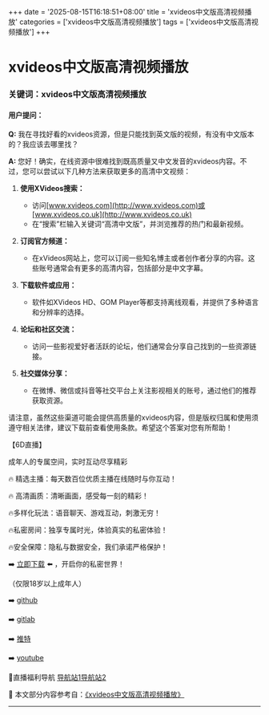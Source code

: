 +++
date = '2025-08-15T16:18:51+08:00'
title = 'xvideos中文版高清视频播放'
categories = ['xvideos中文版高清视频播放']
tags = ['xvideos中文版高清视频播放']
+++

# xvideos中文版高清视频播放

### 关键词：xvideos中文版高清视频播放

#### 用户提问：
**Q:** 我在寻找好看的xvideos资源，但是只能找到英文版的视频，有没有中文版本的？我应该去哪里找？

**A:** 您好！确实，在线资源中很难找到既高质量又中文发音的xvideos内容。不过，您可以尝试以下几种方法来获取更多的高清中文视频：

1. **使用XVideos搜索：**
   - 访问[www.xvideos.com](http://www.xvideos.com)或[www.xvideos.co.uk](http://www.xvideos.co.uk)
   - 在“搜索”栏输入关键词“高清中文版”，并浏览推荐的热门和最新视频。
   
2. **订阅官方频道：**
   - 在xVideos网站上，您可以订阅一些知名博主或者创作者分享的内容。这些账号通常会有更多的高清内容，包括部分是中文字幕。

3. **下载软件或应用：**
   - 软件如XVideos HD、GOM Player等都支持离线观看，并提供了多种语言和分辨率的选择。
   
4. **论坛和社区交流：**
   - 访问一些影视爱好者活跃的论坛，他们通常会分享自己找到的一些资源链接。

5. **社交媒体分享：**
   - 在微博、微信或抖音等社交平台上关注影视相关的账号，通过他们的推荐获取资源。

请注意，虽然这些渠道可能会提供高质量的xvideos内容，但是版权归属和使用须遵守相关法律，建议下载前查看使用条款。希望这个答案对您有所帮助！

【6D直播】

 成年人的专属空间，实时互动尽享精彩

🔥 精选主播：每天数百位优质主播在线随时与你互动！

🔥 高清画质：清晰画面，感受每一刻的精彩！

🔥多样化玩法：语音聊天、游戏互动，刺激无穷！

🔥私密房间：独享专属时光，体验真实的私密体验！

🔥安全保障：隐私与数据安全，我们承诺严格保护！

➡️ [立即下载](https://down123.s3.ap-east-1.amazonaws.com/down/down.html?channelCode=blog) ⬅️ ，开启你的私密世界！

 （仅限18岁以上成年人）

➡️ [github](https://aldult-live.github.io/)

➡️ [gitlab](https://seo-09598d.gitlab.io/)

➡️ [推特](https://x.com/wegame33)

➡️ [youtube](https://www.youtube.com/@6Dlive)

🔞直播福利导航   [导航站1](https://webstack-86085a.gitlab.io/)[导航站2](https://onlygit123-2.github.io/)

📘 本文部分内容参考自：[《xvideos中文版高清视频播放》](https://webstack-hugo-9.pages.dev/)

---
